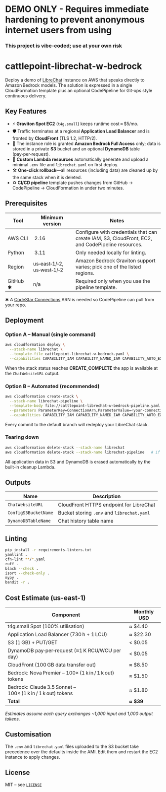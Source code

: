 # DEMO ONLY - Requires immediate hardening to prevent anonymous internet users from using

### This project is vibe-coded; use at your own risk

# cattlepoint‑librechat‑w‑bedrock

Deploy a demo of [LibreChat](https://github.com/danny-avila/LibreChat) instance on AWS that speaks directly to Amazon Bedrock models. The solution is expressed in a single CloudFormation template plus an optional CodePipeline for Git‑ops style continuous delivery.

## Key Features

* ⚡ **Graviton Spot EC2** (`t4g.small`) keeps runtime cost ≈ \$5/mo.
* 🛡️ Traffic terminates at a regional **Application Load Balancer** and is fronted by **CloudFront** (TLS 1.2, HTTP/2).
* 🔐 The instance role is granted **Amazon Bedrock Full Access** only; data is stored in a private **S3** bucket and an optional **DynamoDB** table (pay‑per‑request).
* 🔄 **Custom Lambda resources** automatically generate and upload a minimal `.env` file and `librechat.yaml` on first deploy.
* 🛠️ **One‑click rollback**—all resources (including data) are cleaned up by the same stack when it is deleted.
* ♻️ **CI/CD pipeline** template pushes changes from GitHub → CodePipeline → CloudFormation in under two minutes.

## Prerequisites

| Tool     | Minimum version            | Notes                                                                                            |
| -------- | -------------------------- | ------------------------------------------------------------------------------------------------ |
| AWS CLI  |  2.16                      | Configure with credentials that can create IAM, S3, CloudFront, EC2, and CodePipeline resources. |
| Python   |  3.11                      | Only needed locally for linting.                                                                 |
| Region   | us‑east‑1/‑2, us‑west‑1/‑2 | Amazon Bedrock Graviton support varies; pick one of the listed regions.                          |
| GitHub ✱ | n/a                        | Required only when you use the pipeline template.                                                |

✱ A [CodeStar Connections](https://docs.aws.amazon.com/dtconsole/latest/userguide/connections-create-github.html) ARN is needed so CodePipeline can pull from your repo.

## Deployment

### Option A – Manual (single command)

```bash
aws cloudformation deploy \
  --stack-name librechat \
  --template-file cattlepoint-librechat-w-bedrock.yaml \
  --capabilities CAPABILITY_IAM CAPABILITY_NAMED_IAM CAPABILITY_AUTO_EXPAND
```

When the stack status reaches **CREATE\_COMPLETE** the app is available at the `ChatWebsiteURL` output.

### Option B – Automated (recommended)

```bash
aws cloudformation create-stack \
  --stack-name librechat-pipeline \
  --template-body file://cattlepoint-librechat-w-bedrock-pipeline.yaml \
  --parameters ParameterKey=ConnectionArn,ParameterValue=<your-connection-arn> \
  --capabilities CAPABILITY_IAM CAPABILITY_NAMED_IAM CAPABILITY_AUTO_EXPAND
```

Every commit to the default branch will redeploy your LibreChat stack.

### Tearing down

```bash
aws cloudformation delete-stack --stack-name librechat
aws cloudformation delete-stack --stack-name librechat-pipeline   # if used
```

All application data in S3 and DynamoDB is erased automatically by the built‑in cleanup Lambda.

## Outputs

| Name                 | Description                                |
| -------------------- | ------------------------------------------ |
| `ChatWebsiteURL`     | CloudFront HTTPS endpoint for LibreChat    |
| `ConfigS3BucketName` | Bucket storing `.env` and `librechat.yaml` |
| `DynamoDBTableName`  | Chat history table name                    |

## Linting

```bash
pip install -r requirements-linters.txt
yamllint .
cfn-lint **/*.yaml
ruff .
black --check .
isort --check-only .
mypy .
bandit -r .
```

## Cost Estimate (us-east-1)

| Component                                                   | Monthly USD |
| ----------------------------------------------------------- | ----------- |
| t4g.small Spot (100% utilisation)                           | ≈ \$4.40    |
| Application Load Balancer (730 h + 1 LCU)                   | ≈ \$22.30   |
| S3 (1 GB) + PUT/GET                                         | < \$0.05    |
| DynamoDB pay‑per‑request (≈1 K RCU/WCU per day)             | < \$0.05    |
| CloudFront (100 GB data transfer out)                       | ≈ \$8.50    |
| Bedrock: Nova Premier – 100× (1 k in / 1 k out) tokens      | ≈ \$1.50    |
| Bedrock: Claude 3.5 Sonnet – 100× (1 k in / 1 k out) tokens | ≈ \$1.80    |
| **Total**                                                   | **≈ \$39**  |

*Estimates assume each query exchanges \~1,000 input and 1,000 output tokens.*

## Customisation

The `.env` and `librechat.yaml` files uploaded to the S3 bucket take precedence over the defaults inside the AMI. Edit them and restart the EC2 instance to apply changes.

## License

MIT – see [`LICENSE`](LICENSE)
